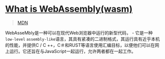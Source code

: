 # [What is WebAssembly(wasm)](https://webassembly.org/)

> [MDN](https://developer.mozilla.org/en-US/docs/WebAssembly)

WebAsseMbly是一种可以在现代Web浏览器中运行的新型代码， - 它是一种 `low-level` `assembly-like`语言，其具有紧凑的二进制格式，其运行具有近乎本机的性能，并提供C / C ++，C＃和RUST等语言使用汇编目标，以便他们可以在网上运行。它还旨在与JavaScript一起运行，允许两者都在一起工作。

## 